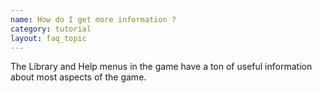 ```yaml
---
name: How do I get more information ?
category: tutorial
layout: faq_topic
---
```

The Library and Help menus in the game have a ton of useful information about most aspects of the game.